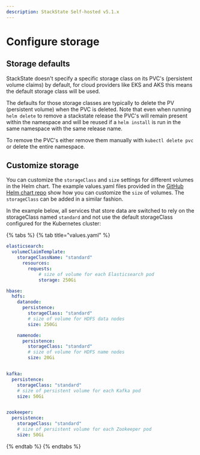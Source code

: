 ```yaml
---
description: StackState Self-hosted v5.1.x 
---
```


# Configure storage

## Storage defaults

StackState doesn't specify a specific storage class on its PVC's \(persistent volume claims\) by default, for cloud providers like EKS and AKS this means the default storage class will be used.

The defaults for those storage classes are typically to delete the PV \(persistent volume\) when the PVC is deleted. Note that even when running `helm delete` to remove a stackstate release the PVC's will remain present within the namespace and will be reused if a `helm install` is run in the same namespace with the same release name.

To remove the PVC's either remove them manually with `kubectl delete pvc` or delete the entire namespace.

## Customize storage

You can customize the `storageClass` and `size` settings for different volumes in the Helm chart. The example values.yaml files provided in the [GitHub Helm chart repo](https://github.com/StackVista/helm-charts/tree/master/stable/stackstate/installation/examples) show how you can customize the `size` of volumes. The `storageClass` can be added in a similar fashion.

In the example below, all services that store data are switched to rely on the storageClass named `standard` and not use the default storageClass configured for the Kubernetes cluster:

{% tabs %}
{% tab title="values.yaml" %}
```yaml
elasticsearch:
  volumeClaimTemplate:
    storageClassName: "standard"
      resources:
        requests:
            # size of volume for each Elasticsearch pod
            storage: 250Gi

hbase:
  hdfs:
    datanode:
      persistence:
        storageClass: "standard"
        # size of volume for HDFS data nodes
        size: 250Gi

    namenode:
      persistence:
        storageClass: "standard"
        # size of volume for HDFS name nodes
        size: 20Gi


kafka:
  persistence:
    storageClass: "standard"
    # size of persistent volume for each Kafka pod
    size: 50Gi


zookeeper:
  persistence:
    storageClass: "standard"
    # size of persistent volume for each Zookeeper pod
    size: 50Gi
```
{% endtab %}
{% endtabs %}

